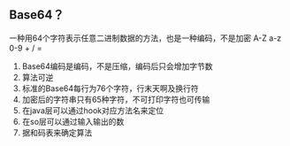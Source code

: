 ## Base64？

一种用64个字符表示任意二进制数据的方法，也是一种编码，不是加密
A-Z a-z 0-9 + / =

1. Base64编码是编码，不是压缩，编码后只会增加字节数
2. 算法可逆
3. 标准的Base64每行为76个字符，行末天啊及换行符
4. 加密后的字符串只有65种字符，不可打印字符也可传输
5. 在java层可以通过hook对应方法名来定位
6. 在so层可以通过输入输出的数
7. 据和码表来确定算法